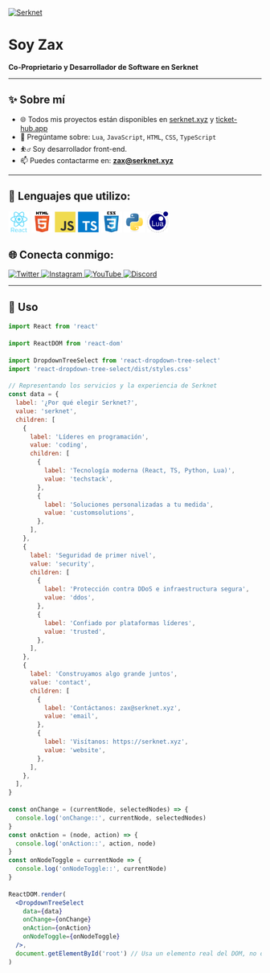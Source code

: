 [![Serknet](https://r2.fivemanage.com/f6UgsuPuvM777m0UMQiq6/image(27).png)](https://serknet.xyz/)

# Soy Zax

**Co-Proprietario y Desarrollador de Software en Serknet**

---

## ✨ Sobre mí

- 🌐 Todos mis proyectos están disponibles en [serknet.xyz](https://serknet.xyz) y [ticket-hub.app](https://ticket-hub.app/)
- 💬 Pregúntame sobre: `Lua`, `JavaScript`, `HTML`, `CSS`, `TypeScript`
- ⛹️‍♂️ Soy desarrollador front-end.
- 📫 Puedes contactarme en: **zax@serknet.xyz**

---

## 🚀 Lenguajes que utilizo:

<p align="left">
  <img src="https://raw.githubusercontent.com/devicons/devicon/master/icons/react/react-original-wordmark.svg" alt="React" width="42" height="42"/>
  <img src="https://raw.githubusercontent.com/devicons/devicon/master/icons/html5/html5-original-wordmark.svg" alt="HTML5" width="42" height="42"/>
  <img src="https://raw.githubusercontent.com/devicons/devicon/master/icons/javascript/javascript-original.svg" alt="JavaScript" width="42" height="42"/>
  <img src="https://raw.githubusercontent.com/devicons/devicon/master/icons/typescript/typescript-original.svg" alt="TypeScript" width="42" height="42"/>
  <img src="https://raw.githubusercontent.com/devicons/devicon/master/icons/css3/css3-original-wordmark.svg" alt="CSS3" width="42" height="42"/>
  <img src="https://raw.githubusercontent.com/devicons/devicon/master/icons/python/python-original.svg" alt="Python" width="42" height="42"/>
  <img src="https://raw.githubusercontent.com/devicons/devicon/master/icons/lua/lua-original.svg" alt="Lua" width="42" height="42"/>
</p>

## 🌐 Conecta conmigo:

<p align="left">
  <a href="https://twitter.com/serknetpr" target="_blank">
    <img src="https://img.shields.io/badge/Twitter-1DA1F2?style=for-the-badge&logo=twitter&logoColor=white" alt="Twitter"/>
  </a>
  <a href="https://www.instagram.com/vxyxrill" target="_blank">
    <img src="https://img.shields.io/badge/Instagram-E4405F?style=for-the-badge&logo=instagram&logoColor=white" alt="Instagram"/>
  </a>
  <a href="https://www.youtube.com/@serknet" target="_blank">
    <img src="https://img.shields.io/badge/YouTube-FF0000?style=for-the-badge&logo=youtube&logoColor=white" alt="YouTube"/>
  </a>
  <a href="https://discord.gg/serknet" target="_blank">
    <img src="https://img.shields.io/badge/Discord-5865F2?style=for-the-badge&logo=discord&logoColor=white" alt="Discord"/>
  </a>
</p>

---

## 📝 Uso

```jsx
import React from 'react'

import ReactDOM from 'react-dom'

import DropdownTreeSelect from 'react-dropdown-tree-select'
import 'react-dropdown-tree-select/dist/styles.css'

// Representando los servicios y la experiencia de Serknet
const data = {
  label: '¿Por qué elegir Serknet?',
  value: 'serknet',
  children: [
    {
      label: 'Líderes en programación',
      value: 'coding',
      children: [
        {
          label: 'Tecnología moderna (React, TS, Python, Lua)',
          value: 'techstack',
        },
        {
          label: 'Soluciones personalizadas a tu medida',
          value: 'customsolutions',
        },
      ],
    },
    {
      label: 'Seguridad de primer nivel',
      value: 'security',
      children: [
        {
          label: 'Protección contra DDoS e infraestructura segura',
          value: 'ddos',
        },
        {
          label: 'Confiado por plataformas líderes',
          value: 'trusted',
        },
      ],
    },
    {
      label: 'Construyamos algo grande juntos',
      value: 'contact',
      children: [
        {
          label: 'Contáctanos: zax@serknet.xyz',
          value: 'email',
        },
        {
          label: 'Visítanos: https://serknet.xyz',
          value: 'website',
        },
      ],
    },
  ],
}

const onChange = (currentNode, selectedNodes) => {
  console.log('onChange::', currentNode, selectedNodes)
}
const onAction = (node, action) => {
  console.log('onAction::', action, node)
}
const onNodeToggle = currentNode => {
  console.log('onNodeToggle::', currentNode)
}

ReactDOM.render(
  <DropdownTreeSelect
    data={data}
    onChange={onChange}
    onAction={onAction}
    onNodeToggle={onNodeToggle}
  />,
  document.getElementById('root') // Usa un elemento real del DOM, no document.body
)
